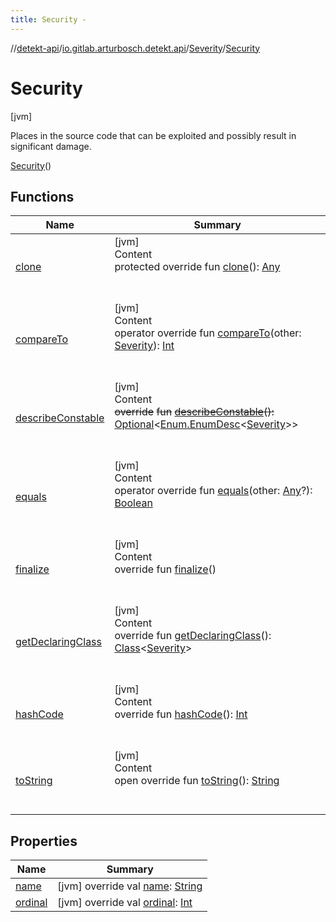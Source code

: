 ```yaml
---
title: Security -
---
```

//[detekt-api](../../../index.md)/[io.gitlab.arturbosch.detekt.api](../../index.md)/[Severity](../index.md)/[Security](index.md)



# Security  
 [jvm] 

Places in the source code that can be exploited and possibly result in significant damage.

[Security](index.md)()  
  
   


## Functions  
  
|  Name|  Summary| 
|---|---|
| [clone](https://kotlinlang.org/api/latest/jvm/stdlib/kotlin/-enum/clone.html)| [jvm]  <br>Content  <br>protected override fun [clone](https://kotlinlang.org/api/latest/jvm/stdlib/kotlin/-enum/clone.html)(): [Any](https://kotlinlang.org/api/latest/jvm/stdlib/kotlin/-any/index.html)  <br><br><br>
| [compareTo](https://kotlinlang.org/api/latest/jvm/stdlib/kotlin/-enum/compare-to.html)| [jvm]  <br>Content  <br>operator override fun [compareTo](https://kotlinlang.org/api/latest/jvm/stdlib/kotlin/-enum/compare-to.html)(other: [Severity](../index.md)): [Int](https://kotlinlang.org/api/latest/jvm/stdlib/kotlin/-int/index.html)  <br><br><br>
| [describeConstable](https://kotlinlang.org/api/latest/jvm/stdlib/kotlin/-enum/describe-constable.html)| [jvm]  <br>Content  <br>~~override~~ ~~fun~~ [~~describeConstable~~](https://kotlinlang.org/api/latest/jvm/stdlib/kotlin/-enum/describe-constable.html)~~(~~~~)~~~~:~~ [Optional](https://docs.oracle.com/javase/8/docs/api/java/util/Optional.html)<[Enum.EnumDesc](https://docs.oracle.com/javase/8/docs/api/java/lang/Enum.EnumDesc.html)<[Severity](../index.md)>>  <br><br><br>
| [equals](https://kotlinlang.org/api/latest/jvm/stdlib/kotlin/-enum/equals.html)| [jvm]  <br>Content  <br>operator override fun [equals](https://kotlinlang.org/api/latest/jvm/stdlib/kotlin/-enum/equals.html)(other: [Any](https://kotlinlang.org/api/latest/jvm/stdlib/kotlin/-any/index.html)?): [Boolean](https://kotlinlang.org/api/latest/jvm/stdlib/kotlin/-boolean/index.html)  <br><br><br>
| [finalize](https://kotlinlang.org/api/latest/jvm/stdlib/kotlin/-enum/finalize.html)| [jvm]  <br>Content  <br>override fun [finalize](https://kotlinlang.org/api/latest/jvm/stdlib/kotlin/-enum/finalize.html)()  <br><br><br>
| [getDeclaringClass](https://kotlinlang.org/api/latest/jvm/stdlib/kotlin/-enum/get-declaring-class.html)| [jvm]  <br>Content  <br>override fun [getDeclaringClass](https://kotlinlang.org/api/latest/jvm/stdlib/kotlin/-enum/get-declaring-class.html)(): [Class](https://docs.oracle.com/javase/8/docs/api/java/lang/Class.html)<[Severity](../index.md)>  <br><br><br>
| [hashCode](https://kotlinlang.org/api/latest/jvm/stdlib/kotlin/-enum/hash-code.html)| [jvm]  <br>Content  <br>override fun [hashCode](https://kotlinlang.org/api/latest/jvm/stdlib/kotlin/-enum/hash-code.html)(): [Int](https://kotlinlang.org/api/latest/jvm/stdlib/kotlin/-int/index.html)  <br><br><br>
| [toString](https://kotlinlang.org/api/latest/jvm/stdlib/kotlin/-enum/to-string.html)| [jvm]  <br>Content  <br>open override fun [toString](https://kotlinlang.org/api/latest/jvm/stdlib/kotlin/-enum/to-string.html)(): [String](https://kotlinlang.org/api/latest/jvm/stdlib/kotlin/-string/index.html)  <br><br><br>


## Properties  
  
|  Name|  Summary| 
|---|---|
| [name](index.md#io.gitlab.arturbosch.detekt.api/Severity.Security/name/#/PointingToDeclaration/)|  [jvm] override val [name](index.md#io.gitlab.arturbosch.detekt.api/Severity.Security/name/#/PointingToDeclaration/): [String](https://kotlinlang.org/api/latest/jvm/stdlib/kotlin/-string/index.html)   <br>
| [ordinal](index.md#io.gitlab.arturbosch.detekt.api/Severity.Security/ordinal/#/PointingToDeclaration/)|  [jvm] override val [ordinal](index.md#io.gitlab.arturbosch.detekt.api/Severity.Security/ordinal/#/PointingToDeclaration/): [Int](https://kotlinlang.org/api/latest/jvm/stdlib/kotlin/-int/index.html)   <br>

